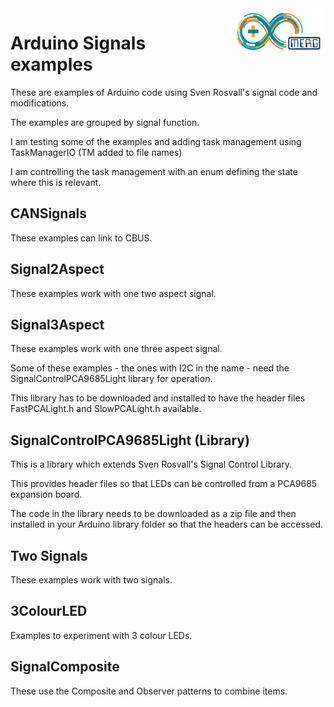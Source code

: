  <img align="right" src="arduino_merg_logo.png"  width="150" height="75">

# Arduino Signals examples

These are examples of Arduino code using Sven Rosvall's signal code and modifications.

The examples are grouped by signal function.

I am testing some of the examples and adding task management using TaskManagerIO (TM added to file names)

I am controlling the task management with an enum defining the state where this is relevant.

## CANSignals

These examples can link to CBUS.

## Signal2Aspect

These examples work with one two aspect signal.

## Signal3Aspect

These examples work with one three aspect signal. 

Some of these examples - the ones with I2C in the name - need the SignalControlPCA9685Light library for operation.

This library has to be downloaded and installed to have the header files FastPCALight.h and SlowPCALight.h available.

## SignalControlPCA9685Light (Library)

This is a library which extends Sven Rosvall's Signal Control Library.

This provides header files so that LEDs can be controlled from a PCA9685 expansion board.

The code in the library needs to be downloaded as a zip file and then installed in your Arduino library folder so that the headers can be accessed.

## Two Signals

These examples work with two signals.

## 3ColourLED

Examples to experiment with 3 colour LEDs.

## SignalComposite

These use the Composite and Observer patterns to combine items.
